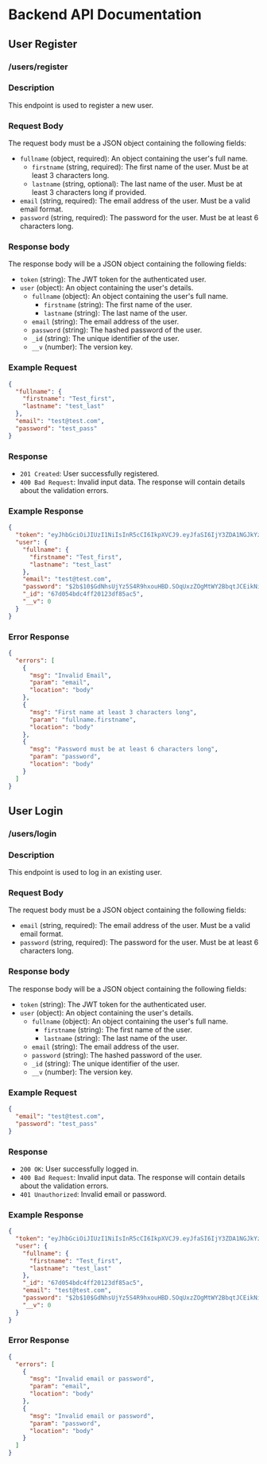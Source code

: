 # Backend API Documentation

## User Register

### /users/register

### Description

This endpoint is used to register a new user.

### Request Body

The request body must be a JSON object containing the following fields:

- `fullname` (object, required): An object containing the user's full name.
  - `firstname` (string, required): The first name of the user. Must be at least 3 characters long.
  - `lastname` (string, optional): The last name of the user. Must be at least 3 characters long if provided.
- `email` (string, required): The email address of the user. Must be a valid email format.
- `password` (string, required): The password for the user. Must be at least 6 characters long.

### Response body

The response body will be a JSON object containing the following fields:

- `token` (string): The JWT token for the authenticated user.
- `user` (object): An object containing the user's details.
  - `fullname` (object): An object containing the user's full name.
    - `firstname` (string): The first name of the user.
    - `lastname` (string): The last name of the user.
  - `email` (string): The email address of the user.
  - `password` (string): The hashed password of the user.
  - `_id` (string): The unique identifier of the user.
  - `__v` (number): The version key.

### Example Request

```json
{
  "fullname": {
    "firstname": "Test_first",
    "lastname": "test_last"
  },
  "email": "test@test.com",
  "password": "test_pass"
}
```

### Response

- `201 Created`: User successfully registered.
- `400 Bad Request`: Invalid input data. The response will contain details about the validation errors.

### Example Response

```json
{
  "token": "eyJhbGciOiJIUzI1NiIsInR5cCI6IkpXVCJ9.eyJfaSI6IjY3ZDA1NGJkYzRmZjIwMTIzZGY4NWFjNSIsImlhdCI6MTc0MTcwNjQyOX0.Jd26NFTe9i8gWt0-1VcJ35MB_HJlIRBl309C1bPkRmE",
  "user": {
    "fullname": {
      "firstname": "Test_first",
      "lastname": "test_last"
    },
    "email": "test@test.com",
    "password": "$2b$10$GdNhsUjYz5S4R9hxouHBD.SOqUxzZOgMtWY2BbqtJCEikNi3gj1vC",
    "_id": "67d054bdc4ff20123df85ac5",
    "__v": 0
  }
}
```

### Error Response

```json
{
  "errors": [
    {
      "msg": "Invalid Email",
      "param": "email",
      "location": "body"
    },
    {
      "msg": "First name at least 3 characters long",
      "param": "fullname.firstname",
      "location": "body"
    },
    {
      "msg": "Password must be at least 6 characters long",
      "param": "password",
      "location": "body"
    }
  ]
}
```

## User Login

### /users/login

### Description

This endpoint is used to log in an existing user.

### Request Body

The request body must be a JSON object containing the following fields:

- `email` (string, required): The email address of the user. Must be a valid email format.
- `password` (string, required): The password for the user. Must be at least 6 characters long.

### Response body

The response body will be a JSON object containing the following fields:

- `token` (string): The JWT token for the authenticated user.
- `user` (object): An object containing the user's details.
  - `fullname` (object): An object containing the user's full name.
    - `firstname` (string): The first name of the user.
    - `lastname` (string): The last name of the user.
  - `email` (string): The email address of the user.
  - `password` (string): The hashed password of the user.
  - `_id` (string): The unique identifier of the user.
  - `__v` (number): The version key.

### Example Request

```json
{
  "email": "test@test.com",
  "password": "test_pass"
}
```

### Response

- `200 OK`: User successfully logged in.
- `400 Bad Request`: Invalid input data. The response will contain details about the validation errors.
- `401 Unauthorized`: Invalid email or password.

### Example Response

```json
{
  "token": "eyJhbGciOiJIUzI1NiIsInR5cCI6IkpXVCJ9.eyJfaSI6IjY3ZDA1NGJkYzRmZjIwMTIzZGY4NWFjNSIsImlhdCI6MTc0MTcxMjIyN30.yv1IRCbrYE0BtcXDZnrO6VWeJZhNxtbgGzE0l5dF1A8",
  "user": {
    "fullname": {
      "firstname": "Test_first",
      "lastname": "test_last"
    },
    "_id": "67d054bdc4ff20123df85ac5",
    "email": "test@test.com",
    "password": "$2b$10$GdNhsUjYz5S4R9hxouHBD.SOqUxzZOgMtWY2BbqtJCEikNi3gj1vC",
    "__v": 0
  }
}
```

### Error Response

```json
{
  "errors": [
    {
      "msg": "Invalid email or password",
      "param": "email",
      "location": "body"
    },
    {
      "msg": "Invalid email or password",
      "param": "password",
      "location": "body"
    }
  ]
}
```
